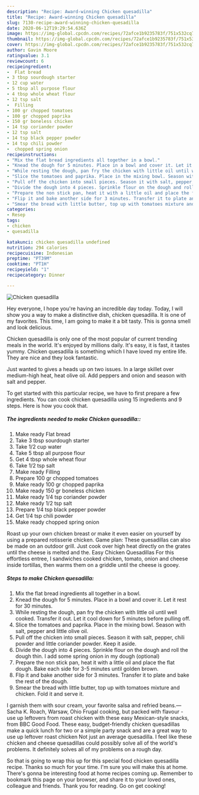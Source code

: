 ```yaml
---
description: "Recipe: Award-winning Chicken quesadilla"
title: "Recipe: Award-winning Chicken quesadilla"
slug: 7130-recipe-award-winning-chicken-quesadilla
date: 2020-06-12T19:29:54.636Z
image: https://img-global.cpcdn.com/recipes/72afce1b9235783f/751x532cq70/chicken-quesadilla-recipe-main-photo.jpg
thumbnail: https://img-global.cpcdn.com/recipes/72afce1b9235783f/751x532cq70/chicken-quesadilla-recipe-main-photo.jpg
cover: https://img-global.cpcdn.com/recipes/72afce1b9235783f/751x532cq70/chicken-quesadilla-recipe-main-photo.jpg
author: Gavin Moore
ratingvalue: 3.1
reviewcount: 6
recipeingredient:
-  Flat bread
- 3 tbsp sourdough starter
- 12 cup water
- 5 tbsp all purpose flour
- 4 tbsp whole wheat flour
- 12 tsp salt
-  Filling
- 100 gr chopped tomatoes
- 100 gr chopped paprika
- 150 gr boneless chicken
- 14 tsp coriander powder
- 12 tsp salt
- 14 tsp black pepper powder
- 14 tsp chili powder
-  chopped spring onion
recipeinstructions:
- "Mix the flat bread ingredients all together in a bowl."
- "Knead the dough for 5 minutes. Place in a bowl and cover it. Let it rest for 30 minutes."
- "While resting the dough, pan fry the chicken with little oil until well cooked. Transfer it out. Let it cool down for 5 minutes before pulling off."
- "Slice the tomatoes and paprika. Place in the mixing bowl. Season with salt, pepper and little olive oil."
- "Pull off the chicken into small pieces. Season it with salt, pepper, chili powder and little coriander powder. Keep it aside."
- "Divide the dough into 4 pieces. Sprinkle flour on the dough and roll the dough thin. I add some spring onion in my dough (optional)"
- "Prepare the non stick pan, heat it with a little oil and place the flat dough. Bake each side for 3-5 minutes until golden brown."
- "Flip it and bake another side for 3 minutes. Transfer it to plate and bake the rest of the dough."
- "Smear the bread with little butter, top up with tomatoes mixture and chicken. Fold it and serve it."
categories:
- Resep
tags:
- chicken
- quesadilla

katakunci: chicken quesadilla undefined
nutrition: 294 calories
recipecuisine: Indonesian
preptime: "PT39M"
cooktime: "PT1H"
recipeyield: "1"
recipecategory: Dinner

---
```



![Chicken quesadilla](https://img-global.cpcdn.com/recipes/72afce1b9235783f/751x532cq70/chicken-quesadilla-recipe-main-photo.jpg)

Hey everyone, I hope you're having an incredible day today. Today, I will show you a way to make a distinctive dish, chicken quesadilla. It is one of my favorites. This time, I am going to make it a bit tasty. This is gonna smell and look delicious.

Chicken quesadilla is only one of the most popular of current trending meals in the world. It's enjoyed by millions daily. It's easy, it is fast, it tastes yummy. Chicken quesadilla is something which I have loved my entire life. They are nice and they look fantastic.

Just wanted to gives a heads up on two issues. In a large skillet over medium-high heat, heat olive oil. Add peppers and onion and season with salt and pepper.


To get started with this particular recipe, we have to first prepare a few ingredients. You can cook chicken quesadilla using 15 ingredients and 9 steps. Here is how you cook that.

##### The ingredients needed to make Chicken quesadilla::

1. Make ready  Flat bread
1. Take 3 tbsp sourdough starter
1. Take 1/2 cup water
1. Take 5 tbsp all purpose flour
1. Get 4 tbsp whole wheat flour
1. Take 1/2 tsp salt
1. Make ready  Filling
1. Prepare 100 gr chopped tomatoes
1. Make ready 100 gr chopped paprika
1. Make ready 150 gr boneless chicken
1. Make ready 1/4 tsp coriander powder
1. Make ready 1/2 tsp salt
1. Prepare 1/4 tsp black pepper powder
1. Get 1/4 tsp chili powder
1. Make ready  chopped spring onion


Roast up your own chicken breast or make it even easier on yourself by using a prepared rotisserie chicken. Game plan: These quesadillas can also be made on an outdoor grill. Just cook over high heat directly on the grates until the cheese is melted and the. Easy Chicken Quesadillas For this effortless entree, I sandwiches cooked chicken, tomato, onion and cheese inside tortillas, then warms them on a griddle until the cheese is gooey. 

##### Steps to make Chicken quesadilla:

1. Mix the flat bread ingredients all together in a bowl.
1. Knead the dough for 5 minutes. Place in a bowl and cover it. Let it rest for 30 minutes.
1. While resting the dough, pan fry the chicken with little oil until well cooked. Transfer it out. Let it cool down for 5 minutes before pulling off.
1. Slice the tomatoes and paprika. Place in the mixing bowl. Season with salt, pepper and little olive oil.
1. Pull off the chicken into small pieces. Season it with salt, pepper, chili powder and little coriander powder. Keep it aside.
1. Divide the dough into 4 pieces. Sprinkle flour on the dough and roll the dough thin. I add some spring onion in my dough (optional)
1. Prepare the non stick pan, heat it with a little oil and place the flat dough. Bake each side for 3-5 minutes until golden brown.
1. Flip it and bake another side for 3 minutes. Transfer it to plate and bake the rest of the dough.
1. Smear the bread with little butter, top up with tomatoes mixture and chicken. Fold it and serve it.


I garnish them with sour cream, your favorite salsa and refried beans.—Sacha K. Roach, Warsaw, Ohio Frugal cooking, but packed with flavour - use up leftovers from roast chicken with these easy Mexican-style snacks, from BBC Good Food. These easy, budget-friendly chicken quesadillas make a quick lunch for two or a simple party snack and are a great way to use up leftover roast chicken Not just an average quesadilla. I feel like these chicken and cheese quesadillas could possibly solve all of the world&#39;s problems. It definitely solves all of my problems on a rough day. 

So that is going to wrap this up for this special food chicken quesadilla recipe. Thanks so much for your time. I'm sure you will make this at home. There's gonna be interesting food at home recipes coming up. Remember to bookmark this page on your browser, and share it to your loved ones, colleague and friends. Thank you for reading. Go on get cooking!

